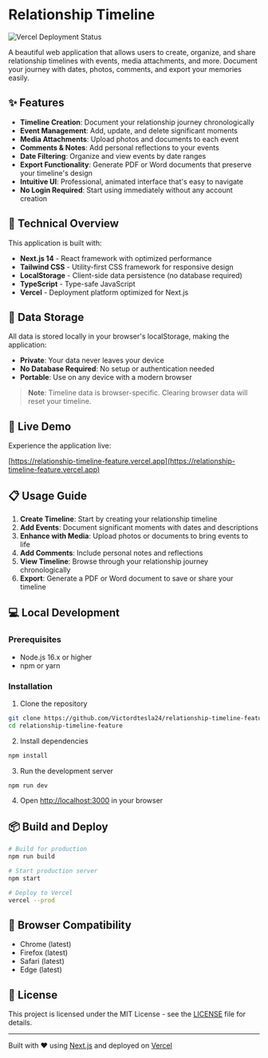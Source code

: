 # Relationship Timeline

![Vercel Deployment Status](https://therealsujitk-vercel-badge.vercel.app/?app=relationship-timeline-feature)

A beautiful web application that allows users to create, organize, and share relationship timelines with events, media attachments, and more. Document your journey with dates, photos, comments, and export your memories easily.

## ✨ Features

- **Timeline Creation**: Document your relationship journey chronologically
- **Event Management**: Add, update, and delete significant moments
- **Media Attachments**: Upload photos and documents to each event
- **Comments & Notes**: Add personal reflections to your events
- **Date Filtering**: Organize and view events by date ranges
- **Export Functionality**: Generate PDF or Word documents that preserve your timeline's design
- **Intuitive UI**: Professional, animated interface that's easy to navigate
- **No Login Required**: Start using immediately without any account creation

## 🔧 Technical Overview

This application is built with:

- **Next.js 14** - React framework with optimized performance
- **Tailwind CSS** - Utility-first CSS framework for responsive design
- **LocalStorage** - Client-side data persistence (no database required)
- **TypeScript** - Type-safe JavaScript
- **Vercel** - Deployment platform optimized for Next.js

## 💾 Data Storage

All data is stored locally in your browser's localStorage, making the application:
- **Private**: Your data never leaves your device
- **No Database Required**: No setup or authentication needed
- **Portable**: Use on any device with a modern browser

> **Note**: Timeline data is browser-specific. Clearing browser data will reset your timeline.

## 🚀 Live Demo

Experience the application live:

[https://relationship-timeline-feature.vercel.app](https://relationship-timeline-feature.vercel.app)

## 📋 Usage Guide

1. **Create Timeline**: Start by creating your relationship timeline
2. **Add Events**: Document significant moments with dates and descriptions
3. **Enhance with Media**: Upload photos or documents to bring events to life
4. **Add Comments**: Include personal notes and reflections
5. **View Timeline**: Browse through your relationship journey chronologically
6. **Export**: Generate a PDF or Word document to save or share your timeline

## 💻 Local Development

### Prerequisites

- Node.js 16.x or higher
- npm or yarn

### Installation

1. Clone the repository
```bash
git clone https://github.com/Victordtesla24/relationship-timeline-feature.git
cd relationship-timeline-feature
```

2. Install dependencies
```bash
npm install
```

3. Run the development server
```bash
npm run dev
```

4. Open [http://localhost:3000](http://localhost:3000) in your browser

## 📦 Build and Deploy

```bash
# Build for production
npm run build

# Start production server
npm start

# Deploy to Vercel
vercel --prod
```

## 📱 Browser Compatibility

- Chrome (latest)
- Firefox (latest)
- Safari (latest)
- Edge (latest)

## 📄 License

This project is licensed under the MIT License - see the [LICENSE](LICENSE) file for details.

---

Built with ❤️ using [Next.js](https://nextjs.org/) and deployed on [Vercel](https://vercel.com/) 